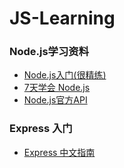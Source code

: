# JS-Learning
### Node.js学习资料
- [Node.js入门(很精练)](https://www.nodebeginner.org/index-zh-cn.html#javascript-and-nodejs)
- [7天学会 Node.js ](https://nqdeng.github.io/7-days-nodejs/#1)
- [Node.js官方API](https://nodejs.org/api/)

### Express 入门
- [ Express 中文指南](http://www.expressjs.com.cn/)
